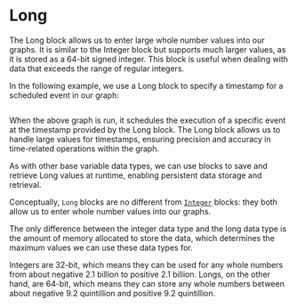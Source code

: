 # Long

The Long block allows us to enter large whole number values into our graphs. It is similar to the Integer block but supports much larger values, as it is stored as a 64-bit signed integer. This block is useful when dealing with data that exceeds the range of regular integers.

In the following example, we use a Long block to specify a timestamp for a scheduled event in our graph:

<figure><img src="https://placehold.co/600x400" alt=""><figcaption></figcaption></figure>

When the above graph is run, it schedules the execution of a specific event at the timestamp provided by the Long block. The Long block allows us to handle large values for timestamps, ensuring precision and accuracy in time-related operations within the graph.

As with other base variable data types, we can use blocks to save and retrieve Long values at runtime, enabling persistent data storage and retrieval.

Conceptually, `Long` blocks are no different from [`Integer`](integer.md) blocks: they both allow us to enter whole number values into our graphs.

The only difference between the integer data type and the long data type is the amount of memory allocated to store the data, which determines the maximum values we can use these data types for.

Integers are 32-bit, which means they can be used for any whole numbers from about negative 2.1 billion to positive 2.1 billion. Longs, on the other hand, are 64-bit, which means they can store any whole numbers between about negative 9.2 quintillion and positive 9.2 quintillion.

